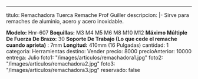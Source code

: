 ---
titulo: Remachadora Tuerca Remache Prof Guiller
descripcion: |-
  Sirve para remaches de aluminio, acero y acero inoxidable.

  **Modelo:** Hnr-607
  **Boquillas:** M3 M4 M5 M6 M8 M10 M12
  **Máximo Múltiple De Fuerza De Brazo:** 30
  **Soporte De Trabajo (Lo que cede el remache cuando aprieta)** : 7mm
  **Longitud:** 410mm (16 Pulgadas)
cantidad: 1
categoria: Herramientas
destino: Vender
precio: 8000
precioAnterior: 10000
entrega: Julio
foto1: "/images/articulos/remachadora1.jpg"
foto2: "/images/articulos/remachadora2.jpg"
foto3: "/images/articulos/remachadora3.jpg"
reservado: false
